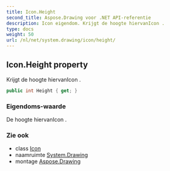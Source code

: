 ```yaml
---
title: Icon.Height
second_title: Aspose.Drawing voor .NET API-referentie
description: Icon eigendom. Krijgt de hoogte hiervanIcon .
type: docs
weight: 50
url: /nl/net/system.drawing/icon/height/
---
```

## Icon.Height property

Krijgt de hoogte hiervanIcon .

```csharp
public int Height { get; }
```

### Eigendoms-waarde

De hoogte hiervanIcon .

### Zie ook

* class [Icon](../)
* naamruimte [System.Drawing](../../icon/)
* montage [Aspose.Drawing](../../../)



